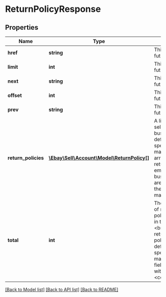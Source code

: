 # ReturnPolicyResponse

## Properties
Name | Type | Description | Notes
------------ | ------------- | ------------- | -------------
**href** | **string** | This field is for future use. | [optional] 
**limit** | **int** | This field is for future use. | [optional] 
**next** | **string** | This field is for future use. | [optional] 
**offset** | **int** | This field is for future use. | [optional] 
**prev** | **string** | This field is for future use. | [optional] 
**return_policies** | [**\Ebay\Sell\Account\Model\ReturnPolicy[]**](ReturnPolicy.md) | A list of all of the seller&#x27;s return business policies defined for the specified marketplace. This array will be returned as empty if no return business policies are defined for the specified marketplace. | [optional] 
**total** | **int** | The total number of return business policies retrieved in the result set.  &lt;br&gt;&lt;br&gt;If no return business policies are defined for the specified marketplace, this field is returned with a value of &lt;code&gt;0&lt;/code&gt;. | [optional] 

[[Back to Model list]](../../README.md#documentation-for-models) [[Back to API list]](../../README.md#documentation-for-api-endpoints) [[Back to README]](../../README.md)

